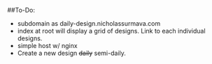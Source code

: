 ##To-Do:
- subdomain as daily-design.nicholassurmava.com
- index at root will display a grid of designs. Link to each individual designs.
- simple host w/ nginx
- Create a new design ~~daily~~ semi-daily.